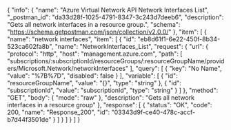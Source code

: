 {
  "info": {
    "name": "Azure Virtual Network API Network Interfaces List",
    "_postman_id": "da33d28f-1025-4791-8347-3c243d7deeb6",
    "description": "Gets all network interfaces in a resource group.",
    "schema": "https://schema.getpostman.com/json/collection/v2.0.0/"
  },
  "item": [
    {
      "name": "network interfaces",
      "item": [
        {
          "id": "eb8d61f1-6e22-450f-8b34-523ca602fa8b",
          "name": "NetworkInterfaces_List",
          "request": {
            "url": {
              "protocol": "http",
              "host": "management.azure.com",
              "path": [
                "subscriptions/:subscriptionId/resourceGroups/:resourceGroupName/providers/Microsoft.Network/networkInterfaces"
              ],
              "query": [
                {
                  "key": "No Name",
                  "value": "%7B%7D",
                  "disabled": false
                }
              ],
              "variable": [
                {
                  "id": "resourceGroupName",
                  "value": "{}",
                  "type": "string"
                },
                {
                  "id": "subscriptionId",
                  "value": "subscriptionId",
                  "type": "string"
                }
              ]
            },
            "method": "GET",
            "body": {
              "mode": "raw"
            },
            "description": "Gets all network interfaces in a resource group"
          },
          "response": [
            {
              "status": "OK",
              "code": 200,
              "name": "Response_200",
              "id": "03343d9f-ce40-478c-accf-b7d44f3501de"
            }
          ]
        }
      ]
    }
  ]
}